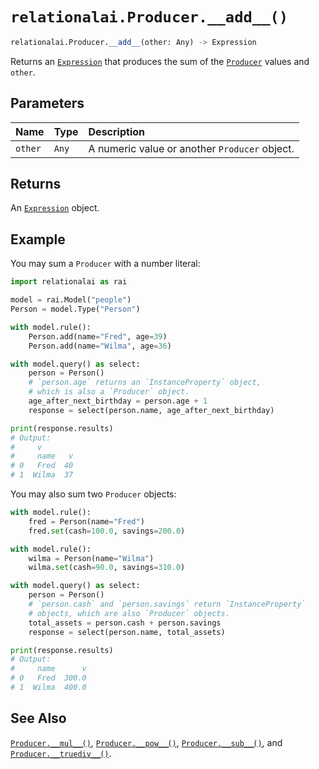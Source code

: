 # `relationalai.Producer.__add__()`

```python
relationalai.Producer.__add__(other: Any) -> Expression
```

Returns an [`Expression`](../Expression.md) that produces the sum of the [`Producer`](./README.md) values and `other`.

## Parameters

| Name | Type | Description |
| :--- | :--- | :------ |
| `other` | `Any` | A numeric value or another `Producer` object. |

## Returns

An [`Expression`](../Expression.md) object.

## Example

You may sum a `Producer` with a number literal:

```python
import relationalai as rai

model = rai.Model("people")
Person = model.Type("Person")

with model.rule():
    Person.add(name="Fred", age=39)
    Person.add(name="Wilma", age=36)

with model.query() as select:
    person = Person()
    # `person.age` returns an `InstanceProperty` object,
    # which is also a `Producer` object.
    age_after_next_birthday = person.age + 1
    response = select(person.name, age_after_next_birthday)

print(response.results)
# Output:
#     v
#     name   v
# 0   Fred  40
# 1  Wilma  37
```

You may also sum two `Producer` objects:

```python
with model.rule():
    fred = Person(name="Fred")
    fred.set(cash=100.0, savings=200.0)

with model.rule():
    wilma = Person(name="Wilma")
    wilma.set(cash=90.0, savings=310.0)

with model.query() as select:
    person = Person()
    # `person.cash` and `person.savings` return `InstanceProperty`
    # objects, which are also `Producer` objects.
    total_assets = person.cash + person.savings
    response = select(person.name, total_assets)

print(response.results)
# Output:
#     name      v
# 0   Fred  300.0
# 1  Wilma  400.0
```

## See Also

[`Producer.__mul__()`](./mul__.md),
[`Producer.__pow__()`](./pow__.md),
[`Producer.__sub__()`](./sub__.md),
and [`Producer.__truediv__()`](./truediv__.md).
